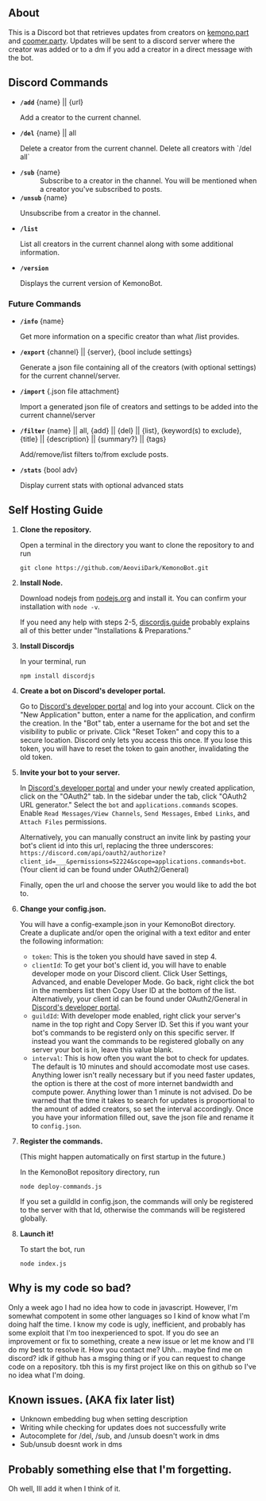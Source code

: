 ## About
This is a Discord bot that retrieves updates from creators on [kemono.part](https://kemono.su) and [coomer.party](https://coomer.su). Updates will be sent to a discord server where the creator was added or to a dm if you add a creator in a direct message with the bot.

## Discord Commands
- **`/add`** {name} || {url}
   <dl>Add a creator to the current channel.</dl>
- **`/del`** {name} || all
   <dl>Delete a creator from the current channel. Delete all creators with `/del all`</dl>
- **`/sub`** {name}
   <dd>Subscribe to a creator in the channel. You will be mentioned when a creator you've subscribed to posts.</dl>
- **`/unsub`** {name}
   <dl>Unsubscribe from a creator in the channel.</dl>
- **`/list`** 
   <dl>List all creators in the current channel along with some additional information.</dl>
- **`/version`**
   <dl>Displays the current version of KemonoBot.</dl>
### Future Commands
- **`/info`** {name}
   <dl>Get more information on a specific creator than what /list provides.</dl>
- **`/export`** {channel} || {server}, {bool include settings}
   <dl>Generate a json file containing all of the creators (with optional settings) for the current channel/server.</dl>
- **`/import`** {.json file attachment}
   <dl>Import a generated json file of creators and settings to be added into the current channel/server</dl>
- **`/filter`** {name} || all, {add} || {del} || {list}, {keyword(s) to exclude}, {title} || {description} || {summary?} || {tags}
   <dl>Add/remove/list filters to/from exclude posts.</dl>
- **`/stats`** {bool adv}
   <dl>Display current stats with optional advanced stats</dl>

## Self Hosting Guide
1. **Clone the repository.**

   Open a terminal in the directory you want to clone the repository to and run 
   ```
   git clone https://github.com/AeoviiDark/KemonoBot.git
   ```

2. **Install Node.**

   Download nodejs from [nodejs.org](https://nodejs.org/en/download) and install it. You can confirm your installation with `node -v`.

   If you need any help with steps 2-5, [discordjs.guide](https://discordjs.guide/preparations/#installing-node-js) probably explains all of this better under "Installations & Preparations."

3. **Install Discordjs**

   In your terminal, run
   ```
   npm install discordjs
   ```

4. **Create a bot on Discord's developer portal.**

   Go to [Discord's developer portal](https://discord.com/developers/applications) and log into your account. Click on the "New Application" button, enter a name for the application, and confirm the creation. In the "Bot" tab, enter a username for the bot and set the visibility to public or private. Click "Reset Token" and copy this to a secure location. Discord only lets you access this once. If you lose this token, you will have to reset the token to gain another, invalidating the old token. 

5. **Invite your bot to your server.**
   
   In [Discord's developer portal](https://discord.com/developers/applications) and under your newly created application, click on the "OAuth2" tab. In the sidebar under the tab, click "OAuth2 URL generator." Select the `bot` and `applications.commands` scopes. Enable `Read Messages/View Channels`, `Send Messages`, `Embed Links`, and `Attach Files` permissions.
   
   Alternatively, you can manually construct an invite link by pasting your bot's client id into this url, replacing the three underscores: `https://discord.com/api/oauth2/authorize?client_id=___&permissions=52224&scope=applications.commands+bot`. (Your client id can be found under OAuth2/General) 
   
   Finally, open the url and choose the server you would like to add the bot to.
   

6. **Change your config.json.**

   You will have a config-example.json in your KemonoBot directory. Create a duplicate and/or open the original with a text editor and enter the following information:
   - `token`: This is the token you should have saved in step 4.
   - `clientId`: To get your bot's client id, you will have to enable developer mode on your Discord client. Click User Settings, Advanced, and enable Developer Mode. Go back, right click the bot in the members list then Copy User ID at the bottom of the list. Alternatively, your client id can be found under OAuth2/General in [Discord's developer portal](https://discord.com/developers/applications).
   - `guildId`:  With developer mode enabled, right click your server's name in the top right and Copy Server ID. Set this if you want your bot's commands to be registerd only on this specific server. If instead you want the commands to be registered globally on any server your bot is in, leave this value blank.
   - `interval`: This is how often you want the bot to check for updates. The default is 10 minutes and should accomodate most use cases. Anything lower isn't really necessary but if you need faster updates, the option is there at the cost of more internet bandwidth and compute power. Anything lower than 1 minute is not advised. Do be warned that the time it takes to search for updates is proportional to the amount of added creators, so set the interval accordingly. 
   Once you have your information filled out, save the json file and rename it to `config.json`.

7. **Register the commands.**

   (This might happen automatically on first startup in the future.)

   In the KemonoBot repository directory, run 
   ```
   node deploy-commands.js
   ```
   If you set a guildId in config.json, the commands will only be registered to the server with that Id, otherwise the commands will be registered globally.

8. **Launch it!**

   To start the bot, run
   ```
   node index.js
   ``` 

## Why is my code so bad?

   Only a week ago I had no idea how to code in javascript. However, I'm somewhat compotent in some other languages so I kind of know what I'm doing half the time. I know my code is ugly, inefficient, and probably has some exploit that I'm too inexperienced to spot. If you do see an improvement or fix to something, create a new issue or let me know and I'll do my best to resolve it. How you contact me? Uhh... maybe find me on discord? idk if github has a msging thing or if you can request to change code on a repository. tbh this is my first project like on this on github so I've no idea what I'm doing. 

## Known issues. (AKA fix later list)
- Unknown embedding bug when setting description
- Writing while checking for updates does not successfully write
- Autocomplete for /del, /sub, and /unsub doesn't work in dms
- Sub/unsub doesnt work in dms

## Probably something else that I'm forgetting.

   Oh well, Ill add it when I think of it.